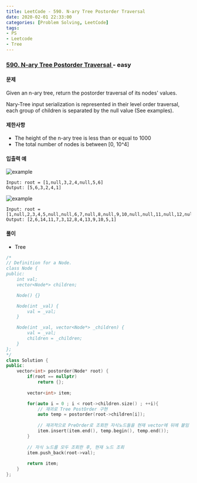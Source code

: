 ```yaml
---
title: LeetCode - 590. N-ary Tree Postorder Traversal
date: 2020-02-01 22:33:00
categories: [Problem Solving, LeetCode]
tags:
- PS
- Leetcode
- Tree
---
```


### [ 590. N-ary Tree Postorder Traversal ](https://leetcode.com/problems/n-ary-tree-postorder-traversal/) - easy

#### 문제

Given an n-ary tree, return the postorder traversal of its nodes' values.

Nary-Tree input serialization is represented in their level order traversal, each group of children is separated by the null value (See examples).

#### 제한사항
  - The height of the n-ary tree is less than or equal to 1000
  - The total number of nodes is between [0, 10^4]

#### 입출력 예

![example](https://assets.leetcode.com/uploads/2018/10/12/narytreeexample.png)

```
Input: root = [1,null,3,2,4,null,5,6]
Output: [5,6,3,2,4,1]
```

![example](https://assets.leetcode.com/uploads/2019/11/08/sample_4_964.png)

```
Input: root = [1,null,2,3,4,5,null,null,6,7,null,8,null,9,10,null,null,11,null,12,null,13,null,null,14]
Output: [2,6,14,11,7,3,12,8,4,13,9,10,5,1]
```

#### 풀이
  - Tree

```cpp
/*
// Definition for a Node.
class Node {
public:
    int val;
    vector<Node*> children;

    Node() {}

    Node(int _val) {
        val = _val;
    }

    Node(int _val, vector<Node*> _children) {
        val = _val;
        children = _children;
    }
};
*/
class Solution {
public:
    vector<int> postorder(Node* root) {
        if(root == nullptr)
            return {};
        
        vector<int> item;

        for(auto i = 0 ; i < root->children.size() ; ++i){
            // 재귀로 Tree PostOrder 구현
            auto temp = postorder(root->children[i]);
            
    	    // 재귀적으로 PreOrder로 조회한 자식노드들을 현재 vector에 뒤에 붙임
            item.insert(item.end(), temp.begin(), temp.end());            
        }
        
        // 자식 노드를 모두 조회한 후, 현재 노드 조회
        item.push_back(root->val);
        
        return item;
    }
};
```